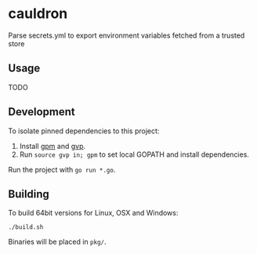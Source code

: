 # cauldron

Parse secrets.yml to export environment variables fetched from a trusted store

## Usage

TODO

## Development

To isolate pinned dependencies to this project:

1. Install [gpm](https://github.com/pote/gpm) and [gvp](https://github.com/pote/gvp).
2. Run `source gvp in; gpm` to set local GOPATH and install dependencies.

Run the project with `go run *.go`.

## Building

To build 64bit versions for Linux, OSX and Windows:

```
./build.sh
```

Binaries will be placed in `pkg/`.
